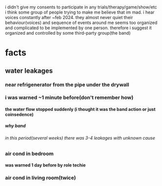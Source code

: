 i didn't give my consents to participate in any trials/therapy/game/show/etc
i think some group of people trying to make me believe that im mad. 
i hear voices constantly after ~feb 2024. they almost never quiet
their behaviour(voices) and sequence of events around me seems too organized and complicated to be implemented by one person. therefore i suggest it organized and controlled by some third-party group(the band)

# facts
## water leakages
### near refrigenerator from the pipe under the drywall
### i was warned ~1 minute before(don't remember how)
#### the water flow stopped suddenly (i thought it was the band action or just coinsedence)
##### why band
###### in this period(several weeks) there was 3-4 leakages with unknown cause
### air cond in bedroom
#### was warned 1 day before by role techie
### air cond in living room(twice)
